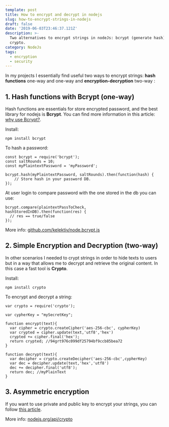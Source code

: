 ```yaml
---
template: post
title: How to encrypt and decrypt in nodejs
slug: how-to-encrypt-strings-in-nodejs
draft: false
date: '2019-06-03T23:46:37.121Z'
description: >-
  Two alternatives to encrypt strings in nodeJs: bcrypt (generate hash) and
  crypto.
category: NodeJs
tags:
  - encryption
  - security
---
```

In my projects I essentially find useful two ways to encrypt strings: **hash functions** one-way and one-way and **encryption-decryption** two-way :

## 1. Hash functions with Bcrypt (one-way)

Hash functions are essentials for store encrypted password, and the best library for nodejs is **Bcrypt**. You can find more information in this article: [why use Bcrypt?](https://codahale.com/how-to-safely-store-a-password/).

Install:

```
npm install bcrypt
```

To hash a password:

```
const bcrypt = require('bcrypt');
const saltRounds = 10;
const myPlaintextPassword = 'myPassword';

bcrypt.hash(myPlaintextPassword, saltRounds).then(function(hash) {
	// Store hash in your password DB.
});
```

At user login to compare password with the one stored in the db you can use:

```
bcrypt.compare(plaintextPassToCheck, hashStoredInDB).then(function(res) {
  // res == true/false
});
```

More info: [github.com/kelektiv/node.bcrypt.js](https://github.com/kelektiv/node.bcrypt.js)

## 2. Simple Encryption and Decryption (two-way)

In other scenarios I needed to crypt strings in order to hide texts  to users but in a way that allows me to decrypt and retrieve the original content. In this case a fast tool is **Crypto**.

Install:

```
npm install crypto
```

To encrypt and decrypt a string:

```
var crypto = require('crypto');

var cypherKey = "mySecretKey";

function encrypt(text){
  var cipher = crypto.createCipher('aes-256-cbc', cypherKey)
  var crypted = cipher.update(text,'utf8','hex')
  crypted += cipher.final('hex');
  return crypted; //94grt976c099df25794bf9ccb85bea72
}

function decrypt(text){
  var decipher = crypto.createDecipher('aes-256-cbc',cypherKey)
  var dec = decipher.update(text,'hex','utf8')
  dec += decipher.final('utf8');
  return dec; //myPlainText
}
```

## 3. Asymmetric encryption 

If you want to use private and public key to encrypt your strings, you can follow [this article](https://marcomelilli.com/posts/how-to-asymmetric-encryption-in-nodejs).

More info: [nodejs.org/api/crypto](https://nodejs.org/api/crypto.html)